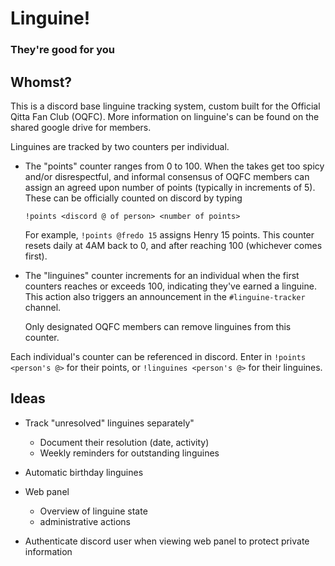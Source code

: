 # Linguine! 

### They're good for you

## Whomst?

This is a discord base linguine tracking system, custom built
for the Official Qitta Fan Club (OQFC). More information on
linguine's can be found on the shared google drive for members.

Linguines are tracked by two counters per individual. 

- The "points" counter ranges from 0 to 100. When the takes get
    too spicy and/or disrespectful, and informal consensus of
    OQFC members can assign an agreed upon number of points
    (typically in increments of 5). These can be officially
    counted on discord by typing

    ```
    !points <discord @ of person> <number of points>
    ```

    For example, `!points @fredo 15` assigns Henry 15 points.
    This counter resets daily at 4AM back to 0, and after
    reaching 100 (whichever comes first).

- The "linguines" counter increments for an individual when the
    first counters reaches or exceeds 100, indicating they've
    earned a linguine. This action also triggers an announcement
    in the `#linguine-tracker` channel.

    Only designated OQFC members can remove linguines from this
    counter.

Each individual's counter can be referenced in discord. Enter in
`!points <person's @>` for their points, or `!linguines <person's @>`
for their linguines.

## Ideas

- Track "unresolved" linguines separately"
    - Document their resolution (date, activity)
    - Weekly reminders for outstanding linguines

- Automatic birthday linguines

- Web panel
    - Overview of linguine state
    - administrative actions

- Authenticate discord user when viewing web panel to protect private information



